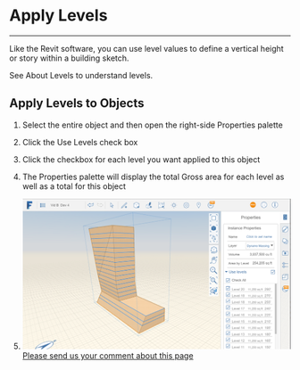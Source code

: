# Apply Levels

----

Like the Revit software, you can use level values to define a vertical height or story within a building sketch.

See About Levels to understand levels.

## Apply Levels to Objects

1. Select the entire object and then open the right-side Properties palette
2. Click the Use Levels check box
3. Click the checkbox for each level you want applied to this object
4. The Properties palette will display the total Gross area for each level as well as a total for this object

5. ![](Images/GUID-EFE18738-2249-4331-B1C4-693F403127E0-low.png)
[Please send us your comment about this page](#)